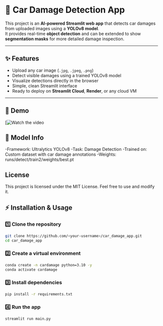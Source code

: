 # 🚗 Car Damage Detection App

This project is an **AI-powered Streamlit web app** that detects car damages from uploaded images using a **YOLOv8 model**.  
It provides real-time **object detection** and can be extended to show **segmentation masks** for more detailed damage inspection.

---

## ✨ Features
- Upload any car image (`.jpg`, `.jpeg`, `.png`)
- Detect visible damages using a trained YOLOv8 model
- Visualize detections directly in the browser
- Simple, clean Streamlit interface
- Ready to deploy on **Streamlit Cloud**, **Render**, or any cloud VM

---

## 🎥 Demo
[![Watch the video](https://github.com/624mihir/car_damage_app/issues/1#issue-3336868101)

## 🧠 Model Info

-Framework: Ultralytics YOLOv8
-Task: Damage Detection
-Trained on: Custom dataset with car damage annotations
-Weights: runs/detect/train2/weights/best.pt

## License
This project is licensed under the MIT License. Feel free to use and modify it.


## ⚡ Installation & Usage

### 1️⃣ Clone the repository
```bash
git clone https://github.com/<your-username>/car_damage_app.git
cd car_damage_app
```

### 2️⃣ Create a virtual environment
```bash
conda create -n cardamage python=3.10 -y
conda activate cardamage
```

### 3️⃣ Install dependencies
```bash
pip install -r requirements.txt
```

### 4️⃣ Run the app
```bash
streamlit run main.py
```

